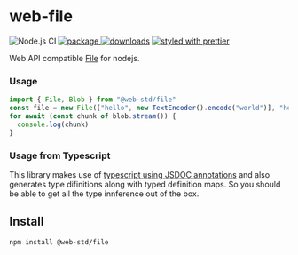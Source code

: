 # web-file

![Node.js CI][node.js ci]
[![package][version.icon] ![downloads][downloads.icon]][package.url]
[![styled with prettier][prettier.icon]][prettier.url]

Web API compatible [File][] for nodejs.

### Usage

```js
import { File, Blob } from "@web-std/file"
const file = new File(["hello", new TextEncoder().encode("world")], "hello")
for await (const chunk of blob.stream()) {
  console.log(chunk)
}
```

### Usage from Typescript

This library makes use of [typescript using JSDOC annotations][ts-jsdoc] and
also generates type difinitions along with typed definition maps. So you should
be able to get all the type innference out of the box.

## Install

    npm install @web-std/file

[node.js ci]: https://github.com/web-std/file/workflows/Node.js%20CI/badge.svg
[version.icon]: https://img.shields.io/npm/v/@web-std/file.svg
[downloads.icon]: https://img.shields.io/npm/dm/@web-std/file.svg
[package.url]: https://npmjs.org/package/@web-std/file
[downloads.image]: https://img.shields.io/npm/dm/@web-std/file.svg
[downloads.url]: https://npmjs.org/package/@web-std/file
[prettier.icon]: https://img.shields.io/badge/styled_with-prettier-ff69b4.svg
[prettier.url]: https://github.com/prettier/prettier
[blob]: https://developer.mozilla.org/en-US/docs/Web/API/Blob/Blob
[fetch-blob]: https://github.com/node-fetch/fetch-blob
[readablestream]: https://developer.mozilla.org/en-US/docs/Web/API/ReadableStream
[readable]: https://nodejs.org/api/stream.html#stream_readable_streams
[file]: https://w3c.github.io/FileAPI/
[for await]: https://developer.mozilla.org/en-US/docs/Web/JavaScript/Reference/Statements/for-await...of
[buffer]: https://nodejs.org/api/buffer.html
[weakmap]: https://developer.mozilla.org/en-US/docs/Web/JavaScript/Reference/Global_Objects/WeakMap
[ts-jsdoc]: https://www.typescriptlang.org/docs/handbook/jsdoc-supported-types.html
